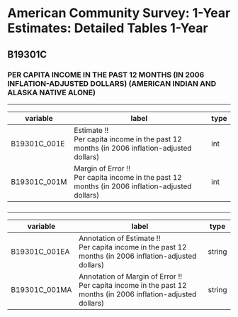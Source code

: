 # American Community Survey: 1-Year Estimates: Detailed Tables 1-Year

## B19301C

### PER CAPITA INCOME IN THE PAST 12 MONTHS (IN 2006 INFLATION-ADJUSTED DOLLARS) (AMERICAN INDIAN AND ALASKA NATIVE ALONE)

___

| variable | label | type |
| ----- | ----- | ----- |
| B19301C_001E | Estimate !!<br>Per capita income in the past 12 months (in 2006 inflation-adjusted dollars) | int |
| B19301C_001M | Margin of Error !!<br>Per capita income in the past 12 months (in 2006 inflation-adjusted dollars) | int |
### 

___

| variable | label | type |
| ----- | ----- | ----- |
| B19301C_001EA | Annotation of Estimate !!<br>Per capita income in the past 12 months (in 2006 inflation-adjusted dollars) | string |
| B19301C_001MA | Annotation of Margin of Error !!<br>Per capita income in the past 12 months (in 2006 inflation-adjusted dollars) | string |

